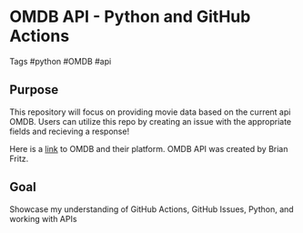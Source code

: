 # OMDB API - Python and GitHub Actions

Tags #python #OMDB #api

## Purpose
This repository will focus on providing movie data based on the current api OMDB. Users can utilize this repo by creating an issue with the appropriate fields and recieving a response!

Here is a [link](https://www.omdbapi.com/) to OMDB and their platform. OMDB API was created by Brian Fritz.

## Goal
Showcase my understanding of GitHub Actions, GitHub Issues, Python, and working with APIs
